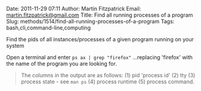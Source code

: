 Date: 2011-11-29 07:11
Author: Martin Fitzpatrick
Email: martin.fitzpatrick@gmail.com
Title: Find all running processes of a program
Slug: methods/1514/find-all-running-processes-of-a-program
Tags: bash,cli,command-line,computing

Find the pids of all instances/processes of a given program running on your system









Open a terminal and enter `ps ax | grep "firefox"` ...replacing 'firefox' with the name of the program you are looking for.


>The columns in the output are as follows: (1) pid 'process id' (2) tty (3) process state - see `man ps` (4) process runtime (5) process command.




